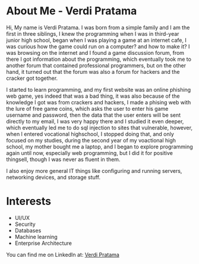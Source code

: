 # About Me - Verdi Pratama

Hi, My name is Verdi Pratama. I was born from a simple family and I am the first in three siblings, I knew the programming when I was in third-year junior high school, began when I was playing a game at an internet cafe, I was curious how the game could run on a computer? and how to make it? I was browsing on the internet and I found a game discussion forum, from there I got information about the programming, which eventually took me to another forum that contained professional programmers, but on the other hand, it turned out that the forum was also a forum for hackers and the cracker got together.

I started to learn programming, and my first website was an online phishing web game, yes indeed that was a bad thing, it was also because of the knowledge I got was from crackers and hackers, I made a phising web with the lure of free game coins, which asks the user to enter his game username and password, then the data that the user enters will be sent directly to my email, I was very happy there and I studied it even deeper, which eventually led me to do sql injection to sites that vulnerable, however, when I entered vocational highschool, I stopped doing that, and only focused on my studies, during the second year of my voactional high school, my mother bought me a laptop, and I began to explore programming again until now, especially web programming, but I did it for positive thingsell, though I was never as fluent in them.

I also enjoy more general IT things like configuring and running servers, networking devices, and storage stuff.

# Interests

- UI/UX
- Security
- Databases
- Machine learning
- Enterprise Architecture

You can find me on LinkedIn at: [Verdi Pratama](https://id.linkedin.com/in/verdipratama)
